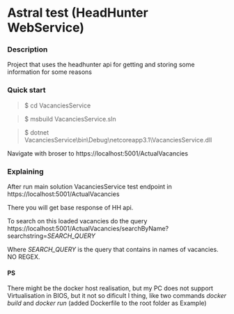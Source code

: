 # Astral test (HeadHunter WebService)
### Description
Project that uses the headhunter api for getting and storing some information for some reasons

### Quick start

> $ cd VacanciesService

> $ msbuild VacanciesService.sln

> $ dotnet VacanciesService\bin\Debug\netcoreapp3.1\VacanciesService.dll

Navigate with broser to https://localhost:5001/ActualVacancies

### Explaining

After run main solution VacanciesService test endpoint in https://localhost:5001/ActualVacancies

There you will get base response of HH api.

To search on this loaded vacancies do the query https://localhost:5001/ActualVacancies/searchByName?searchstring=*SEARCH_QUERY*

Where *SEARCH_QUERY* is the query that contains in names of vacancies. NO REGEX.

#### PS
There might be the docker host realisation, but my PC does not support Virtualisation in BIOS, but it not so dificult I thing, like two commands *docker build* and *docker run* (added Dockerfile to the root folder as Example)
